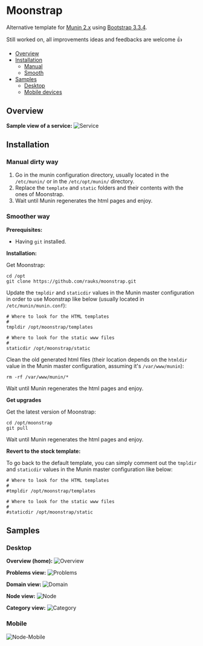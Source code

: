 # Moonstrap
Alternative template for [Munin 2.x](http://munin-monitoring.org/) using [Bootstrap 3.3.4](http://getbootstrap.com/).

Still worked on, all improvements ideas and feedbacks are welcome :+1:

- [Overview](#overview)
- [Installation](#installation)
  - [Manual](#manual-dirty-way)
  - [Smooth](#smoother-way)
- [Samples](#samples)
  - [Desktop](#desktop)
  - [Mobile devices](#mobile)

## Overview

**Sample view of a service:**
![Service](docs/sample-serviceview.png)

## Installation

### Manual dirty way

1. Go in the munin configuration directory, usually located in the `/etc/munin/` or in the `/etc/opt/munin/` directory.
2. Replace the `template` and `static` folders and their contents with the ones of Moonstrap. 
3. Wait until Munin regenerates the html pages and enjoy.

### Smoother way

**Prerequisites:**

- Having `git` installed.

**Installation:**

Get Moonstrap:
```
cd /opt
git clone https://github.com/rauks/moonstrap.git
```
Update the `tmpldir` and `staticdir` values in the Munin master configuration in order to use Moonstrap like below (usually located in `/etc/munin/munin.conf`):
```
# Where to look for the HTML templates
#
tmpldir /opt/moonstrap/templates

# Where to look for the static www files
#
staticdir /opt/moonstrap/static
```
Clean the old generated html files (their location depends on the `htmldir` value in the Munin master configuration, assuming it's `/var/www/munin`):
```
rm -rf /var/www/munin/*
```
Wait until Munin regenerates the html pages and enjoy.

**Get upgrades**

Get the latest version of Moonstrap:
```
cd /opt/moonstrap
git pull
```
Wait until Munin regenerates the html pages and enjoy.


**Revert to the stock template:**

To go back to the default template, you can simply comment out the `tmpldir` and `staticdir` values in the Munin master configuration like below:
```
# Where to look for the HTML templates
#
#tmpldir /opt/moonstrap/templates

# Where to look for the static www files
#
#staticdir /opt/moonstrap/static
```

## Samples

### Desktop

**Overview (home):**
![Overview](docs/sample-overview.png)

**Problems view:**
![Problems](docs/sample-problemview.png)

**Domain view:**
![Domain](docs/sample-domainview.png)

**Node view:**
![Node](docs/sample-nodeview.png)

**Category view:**
![Category](docs/sample-categoryview.png)

### Mobile
![Node-Mobile](docs/sample-mobile-nodeview.png)
